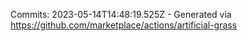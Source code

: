 Commits: 2023-05-14T14:48:19.525Z - Generated via https://github.com/marketplace/actions/artificial-grass
<br>
